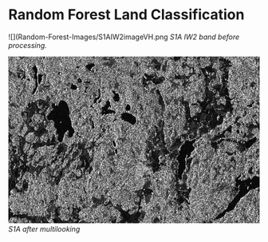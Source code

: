# Random Forest Land Classification

![](Random-Forest-Images/S1AIW2imageVH.png
_S1A IW2 band before processing._

![](Random-Forest-Images/multilooked-vh.jpg)
_S1A after multilooking_
